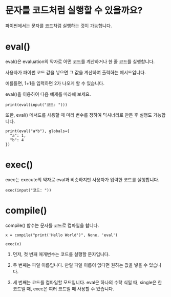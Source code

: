 # 문자를 코드처럼 실행할 수 있을까요?

파이썬에서는 문자를 코드처럼 실행하는 것이 가능합니다.


# eval()

eval()은 evaluation의 약자로 어떤 코드를 계산하거나 한 줄 코드를 실행합니다.

사용자가 파이썬 코드 값을 넣으면 그 값을 계산하여 출력하는 메서드입니다.

예를들면, 1+1을 입력하면 2가 나오게 할 수 있습니다.

eval()을 이용하여 다음 예제를 따라해 보세요.


```
print(eval(input("코드: ")))
```


또한, eval() 메서드를 사용할 때 미리 변수를 정하여 딕셔너리로 만든 후 실행도 가능합니다.

```
print(eval("a*b"), globals={
  "a": 1,
  "b": 4
})
```

# exec()
exec는 execute의 약자로 eval과 비슷하지만 사용자가 입력한 코드를 실행합니다.

```
exec(input("코드: "))
```

# compile()
compile() 함수는 문자를 코드로 컴파일을 합니다.

```
x = compile("print('Hello World')", None, 'eval')

exec(x)
```

1. 먼저, 첫 번째 매개변수는 코드를 실행할 문자입니다.

2. 두 번째는 파일 이름입니다. 만일 파일 이름이 없다면 원하는 값을 넣을 수 있습니다.

3. 세 번째는 코드를 컴파일할 모드입니다. eval은 하나의 수학 식일 때, single은 한 코드일 때, exec은 여러 코드일 때 사용할 수 있습니다.
